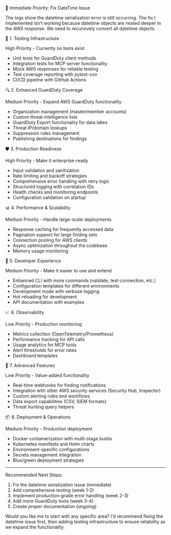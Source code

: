  🚨 Immediate Priority: Fix DateTime Issue

  The logs show the datetime serialization error is still occurring. The fix I implemented isn't working because datetime objects are nested
  deeper in the AWS response. We need to recursively convert all datetime objects.

  🧪 1. Testing Infrastructure

  High Priority - Currently no tests exist
  - Unit tests for GuardDuty client methods
  - Integration tests for MCP server functionality
  - Mock AWS responses for reliable testing
  - Test coverage reporting with pytest-cov
  - CI/CD pipeline with GitHub Actions

  🔍 2. Enhanced GuardDuty Coverage

  Medium Priority - Expand AWS GuardDuty functionality
  - Organization management (master/member accounts)
  - Custom threat intelligence lists
  - GuardDuty Export functionality for data lakes
  - Threat IP/domain lookups
  - Suppression rules management
  - Publishing destinations for findings

  🛡️ 3. Production Readiness

  High Priority - Make it enterprise-ready
  - Input validation and sanitization
  - Rate limiting and backoff strategies
  - Comprehensive error handling with retry logic
  - Structured logging with correlation IDs
  - Health checks and monitoring endpoints
  - Configuration validation on startup

  📊 4. Performance & Scalability

  Medium Priority - Handle large-scale deployments
  - Response caching for frequently accessed data
  - Pagination support for large finding sets
  - Connection pooling for AWS clients
  - Async optimization throughout the codebase
  - Memory usage monitoring

  🔧 5. Developer Experience

  Medium Priority - Make it easier to use and extend
  - Enhanced CLI with more commands (validate, test-connection, etc.)
  - Configuration templates for different environments
  - Development mode with verbose logging
  - Hot reloading for development
  - API documentation with examples

  📈 6. Observability

  Low Priority - Production monitoring
  - Metrics collection (OpenTelemetry/Prometheus)
  - Performance tracking for API calls
  - Usage analytics for MCP tools
  - Alert thresholds for error rates
  - Dashboard templates

  🚀 7. Advanced Features

  Low Priority - Value-added functionality
  - Real-time webhooks for finding notifications
  - Integration with other AWS security services (Security Hub, Inspector)
  - Custom alerting rules and workflows
  - Data export capabilities (CSV, SIEM formats)
  - Threat hunting query helpers

  📦 8. Deployment & Operations

  Medium Priority - Production deployment
  - Docker containerization with multi-stage builds
  - Kubernetes manifests and Helm charts
  - Environment-specific configurations
  - Secrets management integration
  - Blue/green deployment strategies

  ---
  Recommended Next Steps:

  1. Fix the datetime serialization issue (immediate)
  2. Add comprehensive testing (week 1-2)
  3. Implement production-grade error handling (week 2-3)
  4. Add more GuardDuty tools (week 3-4)
  5. Create proper documentation (ongoing)

  Would you like me to start with any specific area? I'd recommend fixing the datetime issue first, then adding testing infrastructure to ensure
  reliability as we expand the functionality.